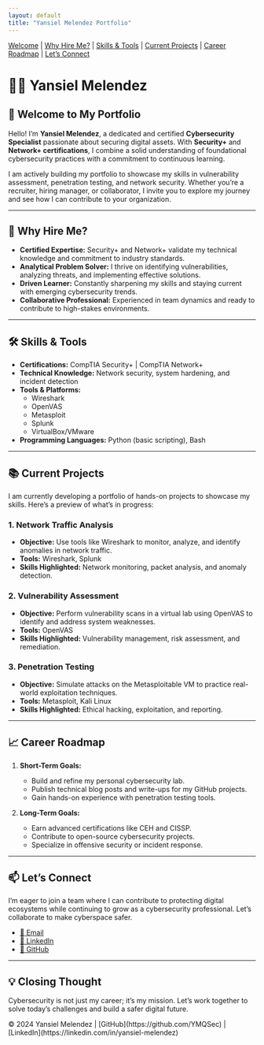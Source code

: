 ```yaml
---
layout: default
title: "Yansiel Melendez Portfolio"
---
```


<nav>
  <a href="#welcome">Welcome</a> |
  <a href="#why-hire-me">Why Hire Me?</a> |
  <a href="#skills-tools">Skills & Tools</a> |
  <a href="#current-projects">Current Projects</a> |
  <a href="#career-roadmap">Career Roadmap</a> |
  <a href="#contact">Let’s Connect</a>
</nav>

# **👨‍💻 Yansiel Melendez**

## **🌟 Welcome to My Portfolio**
Hello! I’m **Yansiel Melendez**, a dedicated and certified **Cybersecurity Specialist** passionate about securing digital assets. With **Security+** and **Network+ certifications**, I combine a solid understanding of foundational cybersecurity practices with a commitment to continuous learning. 

I am actively building my portfolio to showcase my skills in vulnerability assessment, penetration testing, and network security. Whether you’re a recruiter, hiring manager, or collaborator, I invite you to explore my journey and see how I can contribute to your organization.

---

## **🚀 Why Hire Me?**
- **Certified Expertise:** Security+ and Network+ validate my technical knowledge and commitment to industry standards.
- **Analytical Problem Solver:** I thrive on identifying vulnerabilities, analyzing threats, and implementing effective solutions.
- **Driven Learner:** Constantly sharpening my skills and staying current with emerging cybersecurity trends.
- **Collaborative Professional:** Experienced in team dynamics and ready to contribute to high-stakes environments.

---

## **🛠️ Skills & Tools**
- **Certifications:** CompTIA Security+ | CompTIA Network+
- **Technical Knowledge:** Network security, system hardening, and incident detection
- **Tools & Platforms:** 
  - Wireshark
  - OpenVAS
  - Metasploit
  - Splunk
  - VirtualBox/VMware
- **Programming Languages:** Python (basic scripting), Bash

---

## **📚 Current Projects**
I am currently developing a portfolio of hands-on projects to showcase my skills. Here’s a preview of what’s in progress:

### **1. Network Traffic Analysis**
- **Objective:** Use tools like Wireshark to monitor, analyze, and identify anomalies in network traffic.
- **Tools:** Wireshark, Splunk
- **Skills Highlighted:** Network monitoring, packet analysis, and anomaly detection.

### **2. Vulnerability Assessment**
- **Objective:** Perform vulnerability scans in a virtual lab using OpenVAS to identify and address system weaknesses.
- **Tools:** OpenVAS
- **Skills Highlighted:** Vulnerability management, risk assessment, and remediation.

### **3. Penetration Testing**
- **Objective:** Simulate attacks on the Metasploitable VM to practice real-world exploitation techniques.
- **Tools:** Metasploit, Kali Linux
- **Skills Highlighted:** Ethical hacking, exploitation, and reporting.

---

## **📈 Career Roadmap**
1. **Short-Term Goals:**
   - Build and refine my personal cybersecurity lab.
   - Publish technical blog posts and write-ups for my GitHub projects.
   - Gain hands-on experience with penetration testing tools.

2. **Long-Term Goals:**
   - Earn advanced certifications like CEH and CISSP.
   - Contribute to open-source cybersecurity projects.
   - Specialize in offensive security or incident response.

---

## **📫 Let’s Connect**
I’m eager to join a team where I can contribute to protecting digital ecosystems while continuing to grow as a cybersecurity professional. Let’s collaborate to make cyberspace safer.

- [📧 Email](mailto:yansiel.melendez@gmail.com)
- [💼 LinkedIn](https://www.linkedin.com/in/yansiel-melendez)
- [🔗 GitHub](https://github.com/YMQSec)
---

## **💡 Closing Thought**
Cybersecurity is not just my career; it’s my mission. Let’s work together to solve today’s challenges and build a safer digital future.

<footer>
  &copy; 2024 Yansiel Melendez | [GitHub](https://github.com/YMQSec) | [LinkedIn](https://linkedin.com/in/yansiel-melendez)
</footer>
